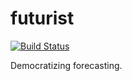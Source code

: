 # futurist

[![Build Status](https://travis-ci.com/malyvsen/futurist.svg?branch=master)](https://travis-ci.com/malyvsen/futurist)

Democratizing forecasting.
